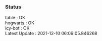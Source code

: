 ### Status


table : OK  
hogwarts : OK  
icy-bot : OK  
Latest Update : 2021-12-10 06:09:05.846268
